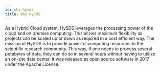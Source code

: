 ```yaml
---
id: why-hysds
title: Why HySDS
---
```


As a Hybrid Cloud system, HySDS leverages the processing power of the cloud and on premise computing. This allows maximum flexibility as projects can be scaled up or down as required in a cost efficient way. The mission of HySDS is to provide powerful computing resources to the scientific research community. This way, if one needs to process several petabytes of data, they can do so in several hours without having to utilize an on-site data center. It was released as open source software in 2017 under the Apache License.
